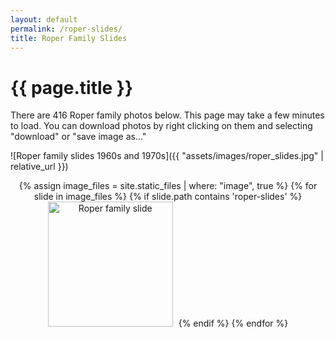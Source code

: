 ```yaml
---
layout: default
permalink: /roper-slides/
title: Roper Family Slides
---
```


<h1>{{ page.title }}</h1>

There are 416 Roper family photos below. This page may take a few minutes to load. You can download photos by right clicking on them and selecting "download" or "save image as..."


![Roper family slides 1960s and 1970s]({{ "assets/images/roper_slides.jpg" | relative_url }})

<div style="text-align: center;">
{% assign image_files = site.static_files | where: "image", true %}
{% for slide in image_files %}
    {% if slide.path contains 'roper-slides' %}
        <a href="{{ slide.path }}"><img src="{{ slide.path }}" width="200" style="margin: 0 5px 10px 0" alt="Roper family slide"/></a>
    {% endif %}  
{% endfor %}
</div>